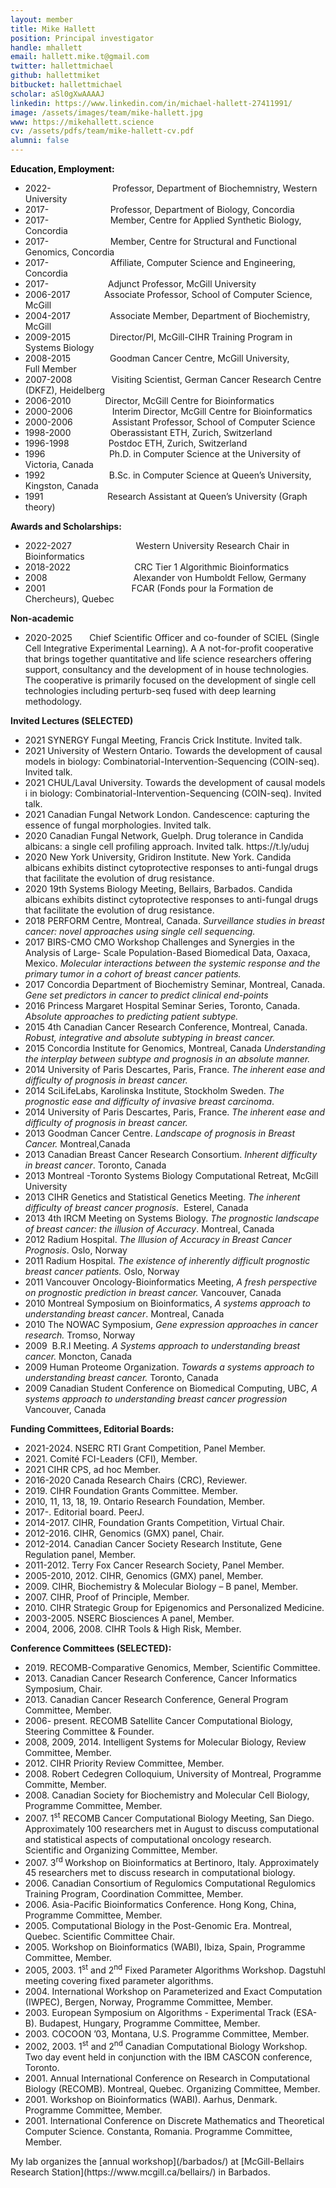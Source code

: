 ```yaml
---
layout: member
title: Mike Hallett
position: Principal investigator
handle: mhallett
email: hallett.mike.t@gmail.com
twitter: hallettmichael
github: hallettmiket
bitbucket: hallettmichael
scholar: aSl0gXwAAAAJ
linkedin: https://www.linkedin.com/in/michael-hallett-27411991/
image: /assets/images/team/mike-hallett.jpg
www: https://mikehallett.science
cv: /assets/pdfs/team/mike-hallett-cv.pdf
alumni: false
---
```




<p style="color: #0000ff;"><span style="color: #000000;"><strong>Education, Employment:</strong></span></p>

<ul>
 	<li>2022-                         Professor, Department of Biochemnistry, Western University</li>
 	<li>2017-                         Professor, Department of Biology, Concordia</li>
 	<li>2017-                         Member, Centre for Applied Synthetic Biology, Concordia</li>
 	<li>2017-                         Member, Centre for Structural and Functional Genomics, Concordia</li>
 	<li>2017-                         Affiliate, Computer Science and Engineering, Concordia</li>
 	<li>2017-                        Adjunct Professor, McGill University</li>
 	<li>2006-2017  <strong>              </strong>Associate Professor, School of Computer Science, McGill</li>
 	<li>2004-2017                Associate Member, Department of Biochemistry, McGill</li>
 	<li>2009-2015                Director/PI, McGill-CIHR Training Program in Systems Biology</li>
 	<li>2008-2015                Goodman Cancer Centre, McGill University, Full Member</li>
 	<li>2007-2008                Visiting Scientist, German Cancer Research Centre (DKFZ), Heidelberg</li>
 	<li>2006-2010   <strong>             </strong>Director, McGill Centre for Bioinformatics</li>
 	<li>2000-2006                Interim Director, McGill Centre for Bioinformatics</li>
 	<li>2000-2006                Assistant Professor, School of Computer Science</li>
 	<li>1998-2000                Oberassistant ETH, Zurich, Switzerland</li>
 	<li>1996-1998                Postdoc ETH, Zurich, Switzerland</li>
 	<li>1996                          Ph.D. in Computer Science at the University of Victoria, Canada</li>
 	<li>1992                          B.Sc. in Computer Science at Queen’s University, Kingston, Canada</li>
 	<li>1991                          Research Assistant at Queen’s University (Graph theory)</li>
</ul>
<strong>Awards and Scholarships:</strong>
<ul>
 	<li>2022-2027                          Western University Research Chair in Bioinformatics</li>
 	<li>2018-2022                          CRC Tier 1 Algorithmic Bioinformatics</li>
 	<li>2008                                   Alexander von Humboldt Fellow, Germany</li>
 	<li>2001                                   FCAR (Fonds pour la Formation de Chercheurs), Quebec</li>
</ul>

<strong>Non-academic</strong>
<ul>
<li>2020-2025      	Chief Scientific Officer and co-founder of SCIEL (Single Cell Integrative
 		Experimental Learning). A
 A not-for-profit cooperative that brings
 		together quantitative and life science researchers offering support,
 		consultancy and the development of in house technologies. The
cooperative is primarily focused on the development of single cell
		technologies including perturb-seq fused with deep learning methodology.</li>
		</ul>


<strong>Invited Lectures (SELECTED)</strong>
<ul>
<li> 2021			SYNERGY Fungal Meeting, Francis Crick Institute. Invited talk.</li>
<li> 2021			University of Western Ontario. Towards the development of causal 
models in biology: Combinatorial-Intervention-Sequencing (COIN-seq). 
Invited talk. </li>
<li> 2021			CHUL/Laval University. Towards the development of causal models i
in biology: Combinatorial-Intervention-Sequencing (COIN-seq). 
Invited talk. </li>
<li> 2021			Canadian Fungal Network London. Candescence: capturing the essence
 			of fungal morphologies. Invited talk.</li>
<li> 2020 			Canadian Fungal Network, Guelph. Drug tolerance in Candida albicans: a
single cell profiling approach. Invited talk. https://t.ly/uduj </li>
<li> 2020			New York University, Gridiron Institute. New York. Candida albicans
 			exhibits distinct cytoprotective responses to anti-fungal drugs that facilitate
 			the evolution of drug resistance.</li>
<li> 2020			19th Systems Biology Meeting, Bellairs, Barbados. Candida albicans
 			exhibits distinct cytoprotective responses to anti-fungal drugs that facilitate
the evolution of drug resistance.</li>
<li>2018 PERFORM Centre, Montreal, Canada. <em>Surveillance studies in breast cancer: novel approaches using single cell sequencing.</em></li>
<li>2017 BIRS-CMO CMO Workshop Challenges and Synergies in the Analysis of Large- Scale Population-Based Biomedical Data, Oaxaca, Mexico. <em>Molecular interactions between the systemic response and the primary tumor in a cohort of breast cancer patients.</em></li>
<li>2017 Concordia Department of Biochemistry Seminar, Montreal, Canada. <em>Gene set predictors in cancer to predict clinical end-points</em></li>
<li>2016 Princess Margaret Hospital Seminar Series, Toronto, Canada. <em>Absolute approaches to predicting patient subtype.</em></li>
<li>2015 4th Canadian Cancer Research Conference, Montreal, Canada. <em>Robust, integrative and absolute subtyping in breast cancer.</em></li>
<li>2015 Concordia Institute for Genomics, Montreal, Canada <em>Understanding the interplay between subtype and prognosis in an absolute manner.</em></li>
<li>2014 University of Paris Descartes, Paris, France. <em>The inherent ease and difficulty of prognosis in breast cancer.</em></li>
 	<li>2014 SciLifeLabs, Karolinska Institute, Stockholm Sweden. <em>The prognostic ease and difficulty of invasive breast carcinoma</em>.</li>
 	<li>2014 University of Paris Descartes, Paris, France. <em>The inherent ease and difficulty of prognosis in breast cancer.</em></li>
 	<li>2013 Goodman Cancer Centre.<em> Landscape of prognosis in Breast Cancer.</em> Montreal,Canada</li>
 	<li>2013 Canadian Breast Cancer Research Consortium. <em>Inherent difficulty in breast cancer</em>. Toronto, Canada</li>
 	<li>2013 Montreal -Toronto Systems Biology Computational Retreat, McGill University</li>
 	<li>2013 CIHR Genetics and Statistical Genetics Meeting.<em> The inherent difficulty of breast cancer prognosis</em>.  Esterel, Canada</li>
 	<li>2013 4th IRCM Meeting on Systems Biology. <em>The prognostic landscape of breast cancer: the illusion of Accuracy</em>. Montreal, Canada</li>
 	<li>2012 Radium Hospital. <em>The Illusion of Accuracy in Breast Cancer Prognosis</em>. Oslo, Norway</li>
 	<li>2011 Radium Hospital. <em>The existence of inherently difficult prognostic breast cancer patients.</em> Oslo, Norway</li>
 	<li>2011 Vancouver Oncology-Bioinformatics Meeting, <em>A fresh perspective on prognostic prediction in breast cancer.</em> Vancouver, Canada</li>
 	<li>2010 Montreal Symposium on Bioinformatics, <em>A systems approach to understanding breast cancer</em>. Montreal, Canada</li>
 	<li>2010 The NOWAC Symposium, <em>Gene expression approaches in cancer research. </em>Tromso, Norway</li>
 	<li>2009  B.R.I Meeting. <em>A Systems approach to understanding breast cancer.</em> Moncton, Canada</li>
 	<li>2009 Human Proteome Organization. <em>Towards a systems approach to understanding breast cancer. </em>Toronto, Canada</li>
 	<li>2009 Canadian Student Conference on Biomedical Computing, UBC, <em>A systems approach to understanding breast cancer progression</em> Vancouver, Canada</li>
</ul>
<strong>Funding Committees, Editorial Boards:</strong>
<ul>
 	<li>2021-2024.	NSERC RTI Grant Competition, Panel Member.	</li>
  <li>2021.	Comité FCI-Leaders (CFI), Member.</li>
  <li> 2021		CIHR CPS, ad hoc Member.</li>
 	<li>2016-2020	 Canada Research Chairs (CRC), Reviewer.</li>
  <li>2019.	CIHR Foundation Grants Committee. 		Member. </li>
 	<li>2010, 11, 13, 18, 19. Ontario Research Foundation, Member.</li>
 	<li>2017-. Editorial board. PeerJ.</li>
 	<li>2014-2017. CIHR, Foundation Grants Competition, Virtual Chair.</li>
 	<li>2012-2016. CIHR, Genomics (GMX) panel, Chair.</li>
 	<li>2012-2014. Canadian Cancer Society Research Institute, Gene Regulation panel, Member.</li>
 	<li>2011-2012. Terry Fox Cancer Research Society, Panel Member.</li>
 	<li>2005-2010, 2012. CIHR, Genomics (GMX) panel, Member.</li>
 	<li>2009. CIHR, Biochemistry &amp; Molecular Biology – B panel, Member.</li>
 	<li>2007. CIHR, Proof of Principle, Member.</li>
 	<li>2010. CIHR Strategic Group for Epigenomics and Personalized Medicine.</li>
 	<li>2003-2005. NSERC Biosciences A panel, Member.</li>
 	<li>2004, 2006, 2008. CIHR Tools &amp; High Risk, Member.</li>
</ul>
<strong>Conference Committees (SELECTED):</strong>
<ul>
  <li>2019. RECOMB-Comparative Genomics, Member, Scientific Committee.</li>
 	<li>2013. Canadian Cancer Research Conference, Cancer Informatics Symposium, Chair.</li>
 	<li>2013. Canadian Cancer Research Conference, General Program Committee, Member.</li>
 	<li>2006- present. RECOMB Satellite Cancer Computational Biology, Steering Committee &amp; Founder.</li>
 	<li>2008, 2009, 2014. Intelligent Systems for Molecular Biology, Review Committee, Member.</li>
 	<li>2012. CIHR Priority Review Committee, Member.</li>
 	<li>2008. Robert Cedegren Colloquium, University of Montreal, Programme Committe, Member.</li>
 	<li>2008. Canadian Society for Biochemistry and Molecular Cell Biology, Programme Committee, Member.</li>
 	<li>2007. 1<sup>st</sup> RECOMB Cancer Computational Biology Meeting, San Diego. Approximately 100 researchers met in August to discuss computational and statistical aspects of computational oncology research. Scientific and Organizing Committee, Member.</li>
 	<li>2007. 3<sup>rd </sup>Workshop on Bioinformatics at Bertinoro, Italy. Approximately 45 researchers met to discuss research in computational biology.</li>
 	<li>2006. Canadian Consortium of Regulomics Computational Regulomics Training Program, Coordination Committee, Member.</li>
 	<li>2006. Asia-Pacific Bioinformatics Conference. Hong Kong, China, Programme Committee, Member.</li>
 	<li>2005. Computational Biology in the Post-Genomic Era. Montreal, Quebec. Scientific Committee Chair.</li>
 	<li>2005. Workshop on Bioinformatics (WABI), Ibiza, Spain, Programme Committee, Member.</li>
 	<li>2005, 2003. 1<sup>st</sup> and 2<sup>nd</sup> Fixed Parameter Algorithms Workshop. Dagstuhl meeting covering fixed parameter algorithms.</li>
 	<li>2004. International Workshop on Parameterized and Exact Computation (IWPEC), Bergen, Norway, Programme Committee, Member.</li>
 	<li>2003. European Symposium on Algorithms - Experimental Track (ESA-B). Budapest, Hungary, Programme Committee, Member.</li>
 	<li>2003. COCOON ’03, Montana, U.S. Programme Committee, Member.</li>
 	<li>2002, 2003. 1<sup>st</sup> and 2<sup>nd</sup> Canadian Computational Biology Workshop. Two day event held in conjunction with the IBM CASCON conference, Toronto.</li>
 	<li>2001. Annual International Conference on Research in Computational Biology (RECOMB). Montreal, Quebec. Organizing Committee, Member.</li>
 	<li>2001. Workshop on Bioinformatics (WABI). Aarhus, Denmark. Programme Committee, Member.</li>
 	<li>2001. International Conference on Discrete Mathematics and Theoretical Computer Science. Constanta, Romania. Programme Committee, Member.</li>
</ul>
My lab organizes the [annual workshop](/barbados/) at [McGill-Bellairs Research Station](https://www.mcgill.ca/bellairs/) in Barbados.

&nbsp;